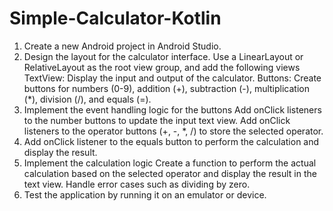 # Simple-Calculator-Kotlin

1. Create a new Android project in Android Studio.
2. Design the layout for the calculator interface. Use a LinearLayout or
RelativeLayout as the root view group, and add the following views
TextView: Display the input and output of the calculator.
Buttons: Create buttons for numbers (0-9), addition (+), subtraction
(-), multiplication (*), division (/), and equals (=).
3. Implement the event handling logic for the buttons
Add onClick listeners to the number buttons to update the input text view.
Add onClick listeners to the operator buttons (+, -, *, /) to store the selected
operator.
4. Add onClick listener to the equals button to perform the calculation and
display the result.
5. Implement the calculation logic
Create a function to perform the actual calculation based on the selected
operator and display the result in the text view.
Handle error cases such as dividing by zero.
6. Test the application by running it on an emulator or device.
